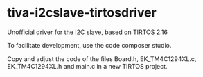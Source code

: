 # tiva-i2cslave-tirtosdriver
Unofficial driver for the I2C slave, based on TIRTOS 2.16

To facilitate development, use the code composer studio.

Copy and adjust the code of the files Board.h, EK_TM4C1294XL.c, EK_TM4C1294XL.h and main.c in a new TIRTOS project.
